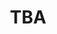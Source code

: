---
type: "page"
layout: "speaker"
chapter: false
title: TBA
description: 
speaker: Farrah Cambell
# type: page
weight: 2
organization: Ecosystems Director at Stackery
bio: "Farrah is an AWS Serverless Hero and the Ecosystems Director at Stackery, a serverless workflow company, where she leads the company's engagement with Amazon Web Services (AWS), system integrators, technology partners, and the broader community. Farrah is passionate about her work with the Serverless, DevOps, and Women in Technology communities. She participates in global industry events, user events, conferences, and user groups. She's also involved in a documentary focused on how culture changes stories for women in the technology industry. Farrah often speaks about her efforts within the Serverless and Women In Tech communities, and how these communities have shaped her life and career. She is the organizer of the Portland Serverless Days, the Portland Serverless Meetup, and speaks around the world about her serverless journey and the serverless mindset. She has also been featured as a Serverless Superhero by A Cloud Guru and has shared her story in Episode 1 of the documentary series Chasing Grace. Farrah lives in Portland, Oregon, has 2 sons, loves to read and to dance, and is happy to call herself a nerd."
image: /images/farrah-campbell.png
twitter: farrahc32
---